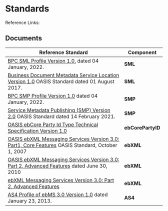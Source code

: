 # Standards

Reference Links:  

## Documents
|Reference Standard|Component|
|----|----|
|[BPC SML Profile Version 1.0.](https://github.com/BPC-Exchange-Framework/BPC-Market-Pilot/blob/f3844411c40dd4b84276fd3ef6020d247afd83c4/BPC%20SML%20Profile%20Version%201.0.pdf) dated 04 January, 2022.|__SML__|
|[Business Document Metadata Service Location Version 1.0](http://docs.oasis-open.org/bdxr/BDX-Location/v1.0/os/BDX-Location-v1.0-os.html) OASIS Standard dated 01 August 2017.|__SML__|
|[BPC SMP Profile Version 1.0](https://github.com/BPC-Exchange-Framework/BPC-Market-Pilot/blob/f3844411c40dd4b84276fd3ef6020d247afd83c4/BPC%20SMP%20Profile%20Version%201.0.pdf) dated 04 January, 2022.|__SMP__|
| [Service Metadata Publishing (SMP) Version 2.0](http://docs.oasis-open.org/bdxr/bdx-smp/v2.0/bdx-smp-v2.0.html) OASIS Standard dated 14 February 2021.  |__SMP__|
|[OASIS ebCore Party Id Type Technical Specification Version 1.0](http://docs.oasis-open.org/ebcore/PartyIdType/v1.0/CS01/PartyIdType-1.0.html)|__ebCorePartyID__|
|[OASIS ebXML Messaging Services Version 3.0: Part1, Core Features](http://docs.oasis-open.org/ebxml-msg/ebms/v3.0/core/os/ebms_core-3.0-spec-os.html) OASIS Standard, October 1, 2007 | __ebXML__|
|[OASIS ebXML Messaging Services Version 3.0: Part 2, Advanced Features](https://docs.oasis-open.org/ebxml-msg/ebms/v3.0/part2/201004/ebms-v3-part2-cd-01.html) dated June 30, 2010| __ebXML__|
|[ebXML Messaging Services Version 3.0: Part 2, Advanced Features](https://docs.oasis-open.org/ebxml-msg/ebms/v3.0/part2/201004/rddl-ebms3-part2.html) |__ebXML__|
|[AS4 Profile of ebMS 3.0 Version 1.0](http://docs.oasis-open.org/ebxml-msg/ebms/v3.0/profiles/AS4-profile/v1.0/os/AS4-profile-v1.0-os.html) dated January 23, 2013.  | __AS4__|

<!--
## XML Schema Definitions
|XSD Files|
|----|
|**XSD File**: [ebms-header-3_0-200704](https://docs.oasis-open.org/ebxml-msg/ebms/v3.0/core/os/ebms-header-3_0-200704.xsd) including snippets of sample XML and full SOAP for message headers.  Note that the Namespace URI identified in Part1 is incorrect and returns an error message.  |
|    **XSD File**: [XSD for Routing Input reference parameter](http://docs.oasis-open.org/ebxml-msg/ebms/v3.0/part2/201004/ebms-multihop-1_0-200902_refactored.xsd)  |
|    **XSD File**: [MessageFragment XSD](http://docs.oasis-open.org/ebxml-msg/ebms/v3.0/part2/201004/mf.xsd)  |
|    **XSD File**: [Refactored Core Messaging XSD](http://docs.oasis-open.org/ebxml-msg/ebms/v3.0/part2/201004/ebms-header-3_0-200704_refactored.xsd)  |

## Namespace URIs
|Namespaces|
|----|
|[ebXML Messaging Services Version 3.0 Core Features](https://docs.oasis-open.org/ebxml-msg/ebms/v3.0/core/cs02/ebms_core-3.0-spec-cs-02.html) |
|[OASIS ebXML Messaging Services 3.0 Conformance Profiles](https://docs.oasis-open.org/ebxml-msg/ebms/v3.0/profiles/200707/ebms3-confprofiles.html)|

-->







<br/>
<br/>
<br/>